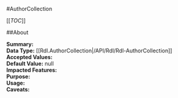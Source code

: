#AuthorCollection

[[_TOC_]]

##About

**Summary:**   
**Data Type:** [[Rdl.AuthorCollection|/API/Rdl/Rdl-AuthorCollection]]  
**Accepted Values:**   
**Default Value:** null  
**Impacted Features:**   
**Purpose:**   
**Usage:**   
**Caveats:**   


